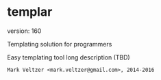 templar
=======

version: 160

Templating solution for programmers

Easy templating tool long description (TBD)

	Mark Veltzer <mark.veltzer@gmail.com>, 2014-2016
